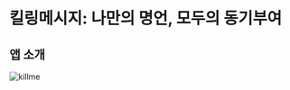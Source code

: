 # 킬링메시지: 나만의 명언, 모두의 동기부여
## 앱 소개
![killme](https://user-images.githubusercontent.com/72978589/165931870-ed88ecfe-9dc5-4ed1-9861-d42925533235.png)  

